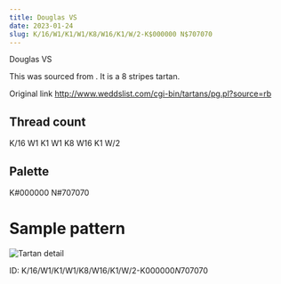 ```yaml
---
title: Douglas VS
date: 2023-01-24
slug: K/16/W1/K1/W1/K8/W16/K1/W/2-K$000000 N$707070
---
```

Douglas VS

This was sourced from <no value>.  It is a 8 stripes tartan.

Original link http://www.weddslist.com/cgi-bin/tartans/pg.pl?source=rb

## Thread count
K/16 W1 K1 W1 K8 W16 K1 W/2

## Palette
K#000000 N#707070

# Sample pattern

![Tartan detail](tartan.png "K/16 W1 K1 W1 K8 W16 K1 W/2 tartan")

ID: K/16/W1/K1/W1/K8/W16/K1/W/2-K$000000 N$707070
